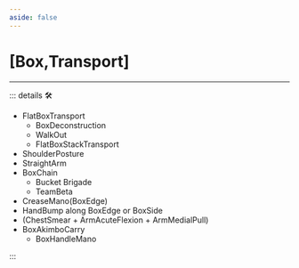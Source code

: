 ```yaml
---
aside: false
---
```

# <py>[<labor>Box</labor>,<motor>Transport</motor>]</py>

---

<!-- =================================================== -->
<!-- =================================================== -->
<!-- =================================================== -->
<!-- =================================================== -->
<!-- =================================================== -->
::: details 🛠

- FlatBoxTransport
    - BoxDeconstruction
    - WalkOut
    - FlatBoxStackTransport
- ShoulderPosture
- StraightArm
- BoxChain
    - Bucket Brigade
    - TeamBeta
- CreaseMano(BoxEdge)
- HandBump along BoxEdge or BoxSide
- (ChestSmear + ArmAcuteFlexion + ArmMedialPull)
- BoxAkimboCarry
    - BoxHandleMano

:::
